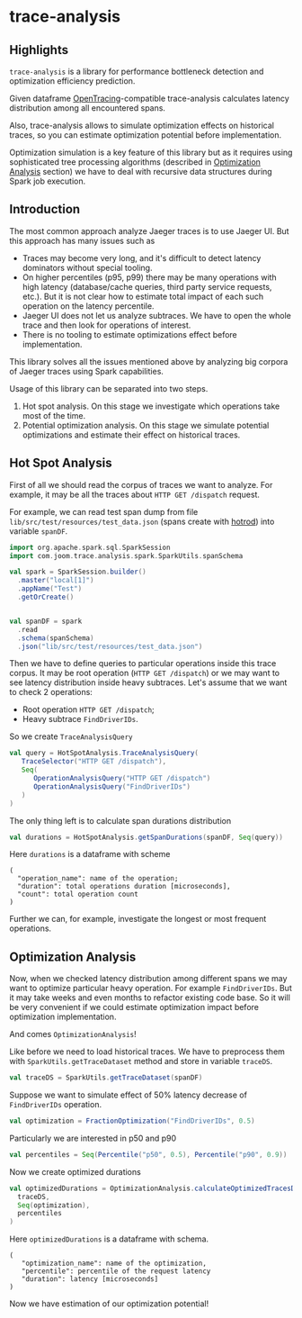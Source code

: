 # trace-analysis
 
## Highlights
`trace-analysis` is a library for performance bottleneck detection and optimization efficiency prediction.

Given dataframe [OpenTracing](https://github.com/opentracing/specification/blob/master/specification.md)-compatible trace-analysis calculates latency distribution among all
encountered spans.

Also, trace-analysis allows to simulate optimization effects on historical traces, so you can estimate optimization potential 
before implementation. 

Optimization simulation is a key feature of this library but as it requires using sophisticated tree processing algorithms 
(described in [Optimization Analysis](#optimization-analysis) section) we have to deal with recursive data structures during Spark job execution.

## Introduction

The most common approach analyze Jaeger traces is to use Jaeger UI.
But this approach has many issues such as
- Traces may become very long, and it's difficult to detect latency dominators without special tooling.
- On higher percentiles (p95, p99) there may be many operations with high latency (database/cache queries, third party service requests, etc.).
  But it is not clear how to estimate total impact of each such operation on the latency percentile.
- Jaeger UI does not let us analyze subtraces. We have to open the whole trace and then look for operations of interest.
- There is no tooling to estimate optimizations effect before implementation.

This library solves all the issues mentioned above by analyzing big corpora of Jaeger traces using Spark capabilities.  

Usage of this library can be separated into two steps.
1. Hot spot analysis. On this stage we investigate which operations take most of the time.
2. Potential optimization analysis. On this stage we simulate potential optimizations and estimate their effect
   on historical traces.

## Hot Spot Analysis

First of all we should read the corpus of traces we want to analyze. For example, it may be all the traces about
`HTTP GET /dispatch` request.
 
For example, we can read test span dump from file `lib/src/test/resources/test_data.json` (spans create with [hotrod](https://github.com/jaegertracing/jaeger/blob/main/examples/hotrod/README.md)) 
into variable `spanDF`.
```scala
import org.apache.spark.sql.SparkSession
import com.joom.trace.analysis.spark.SparkUtils.spanSchema

val spark = SparkSession.builder()
  .master("local[1]")
  .appName("Test")
  .getOrCreate()


val spanDF = spark
  .read
  .schema(spanSchema)
  .json("lib/src/test/resources/test_data.json")
```

Then we have to define queries to particular operations inside this trace corpus. It may be root operation (`HTTP GET /dispatch`)
or we may want to see latency distribution inside heavy subtraces. Let's assume that we want to check 2 operations:
- Root operation `HTTP GET /dispatch`;
- Heavy subtrace `FindDriverIDs`.

So we create `TraceAnalysisQuery`
```scala
val query = HotSpotAnalysis.TraceAnalysisQuery(
   TraceSelector("HTTP GET /dispatch"),
   Seq(
      OperationAnalysisQuery("HTTP GET /dispatch")
      OperationAnalysisQuery("FindDriverIDs")
   )
)
```

The only thing left is to calculate span durations distribution
```scala
val durations = HotSpotAnalysis.getSpanDurations(spanDF, Seq(query))
```

Here `durations` is a dataframe with scheme
```
(
  "operation_name": name of the operation; 
  "duration": total operations duration [microseconds], 
  "count": total operation count
)
```

Further we can, for example, investigate the longest or most frequent operations.

## Optimization Analysis

Now, when we checked latency distribution among different spans we may want to optimize particular heavy operation.
For example `FindDriverIDs`. But it may take weeks and even months to refactor existing code base. So it will be very convenient
if we could estimate optimization impact before optimization implementation.

And comes `OptimizationAnalysis`!

Like before we need to load historical traces. We have to preprocess them with `SparkUtils.getTraceDataset` method and store in variable `traceDS`.
```scala
val traceDS = SparkUtils.getTraceDataset(spanDF)
```

Suppose we want to simulate effect of 50% latency decrease of `FindDriverIDs` operation.
```scala
val optimization = FractionOptimization("FindDriverIDs", 0.5)
```

Particularly we are interested in p50 and p90
```scala
val percentiles = Seq(Percentile("p50", 0.5), Percentile("p90", 0.9))
```

Now we create optimized durations
```scala
val optimizedDurations = OptimizationAnalysis.calculateOptimizedTracesDurations(
  traceDS,
  Seq(optimization),
  percentiles
)
```

Here `optimizedDurations` is a dataframe with schema.
```
(
   "optimization_name": name of the optimization,
   "percentile": percentile of the request latency
   "duration": latency [microseconds] 
)
```

Now we have estimation of our optimization potential!